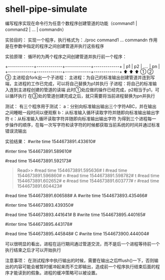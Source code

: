 # shell-pipe-simulate
编写程序实现在命令行为任意个数程序创建管道的功能（command1 | command2 | ... | commandn）

实验目的：
实现一个程序，执行格式为：./proc command1 … commandn
作用是在参数中指定的程序之间创建管道并执行这些程序

实验原理：
循环的为两个程序之间创建管道并执行前一个程序：

+-------------+-------------+-------------+-------------+
|       p1    |       p2    |       ….    |       pn    |
+-------------+-------------+-------------+-------------+
              ⬆             ⬆             ⬆
              ①             ②             ③
主进程会fork出一个子进程：
主进程：为自己的标准输出创建管道并连到写端，主进程的工作已完成，可以将自己替换为p1并执行
子进程：将自己的标准输入连到主进程创建的管道的读端
此时①处应做的操作已经完成，p2相当于p1，可以循环执行
在③处的管道创建完成之后，就只需要将当前进程替换为pn并执行

测试：
有三个程序用于测试：
a：分别向标准输出输出三个字符ABC，并在输出之间睡眠一段时间以便观察
b：从标准输入循环读取字符并随即向标准输出输出字符
c：从标准输入循环读取字符并随即向标准输出输出字符
为得到三个进程每一步操作的顺序，在每一次写字符和读字符的时候都获取当前系统的时间并通过标准错误流输出

实验结果：
#write time 1544673891.433610#

#inter time 1544673891.589610#

#read time 1544673891.592173#
>Read>>
#read time 1544673891.595636#
I
#read time 1544673891.596860#
n
#read time 1544673891.598782#
t
#read time 1544673891.602652#
e
#read time 1544673891.603777#
r
#read time 1544673891.604423#
>
#read time 1544673891.606588#
A
#write time 1544673893.435466#

#inter time 1544673893.439350#

#read time 1544673893.441641#
B
#write time 1544673895.440165#

#inter time 1544673895.443178#

#read time 1544673895.445848#
C
#write time 1544673900.444004#

可以很明显的看出，进程在运行期间通过管道交流，而不是后一个进程等待前一个执行结束之后才可以开始执行

注意事项：
在测试程序中执行输出的时候，需要在输出之后fflush()一下，否则输出的内容可能会被暂时缓冲起来而不立即输出，造成前一个程序执行结束后面的程序才能读到的假象。进程的缓冲策略可以被设置。

